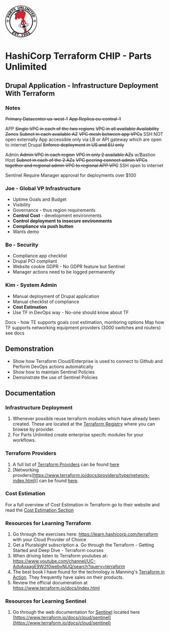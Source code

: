 ![Image of Parts Unlimited](parts-unlimited.jpg)

# HashiCorp Terraform CHIP - Parts Unlimited

## Drupal Application - Infrastructure Deployment With Terraform

### Notes

~~Primary Datacenter us-west-1~~
~~App Replica eu-central-1~~

APP
~~Single VPC in each of the two regions~~
~~VPC in all available Availability Zones~~
~~Subnet in each available AZ~~
~~VPC mesh between app VPCs~~
SSH NOT open externally
App accessible only via LB or API gateway which are open to internet
Drupal
~~Enforce deployment in US and EU only~~

Admin
~~Admin VPC in each region~~
~~VPC in only 2 available AZs~~ w/Bastion Host
~~Subnet in each of the 2 AZs~~
~~VPC peering connect admin VPCs together and regional admin VPC to regional APP VPC~~
SSH open to internet

Sentinel
Require Manager approval for deployments over $100

### Joe - Global VP Infrastructure
* Uptime Goals and Budget
* Visibility
* Governance - thus region requirements
* **Control Cost** - development environments
* **Control deployment to insecure environments**
* **Compliance via push button**
* Wants demo

### Bo - Security
* Compliance app checklist
* Drupal PCI compliant
* Website cookie GDPR - No GDPR feature but Sentinel
* Manager actions need to be logged permanently

### Kim - System Admin
* Manual deployment of Drupal application
* Manual checklist of compliance
* **Cost Estimation**
* Use TF in DevOps way - No-one should know about TF

Docs - how TE supports goals cost estimation, monitoring options
Map how TF supports networking equipment providers (3000 switches and routers) see docs

## Demonstration
* Show how Terraform Cloud/Enterprise is used to connect to Github and Perform DevOps actions automatically
* Show how to maintain Sentinel Policies
* Demonstrate the use of Sentinel Policies

## Documentation

### Infrastructure Deployment

1. Whenever possible reuse terraform modules which have already been created. These are located at the [Terraform Registry](https://registry.terraform.io/) where you can browse by provider. 
2. For Parts Unlimited create enterprise specifc modules for your workflows.

### Terraform Providers

1. A full list of [Terraform Providers](https://www.terraform.io/docs/providers/index.html) can be found [here](https://www.terraform.io/docs/providers/index.html)
2. [Networking provders(https://www.terraform.io/docs/providers/type/network-index.html)] can be found [here](https://www.terraform.io/docs/providers/type/network-index.html). 

### Cost Estimation

For a full overview of Cost Estimation in Terraform go to their website and read the [Cost Estimation Section](https://www.terraform.io/docs/cloud/getting-started/cost-estimation.html)

### Resources for Learning Terraform

1. Go through the exercises here: https://learn.hashicorp.com/terraform with your Cloud Provider of Choice
2. Get a Pluralsight subscription
  a. Go through the Terraform - Getting Started and Deep Dive - Terraform courses
3. When driving listen to Terraform youtubes at: https://www.youtube.com/channel/UC-AdvAxaagE9W2f0webyNUQ/search?query=terraform
4. The best book I have found for the technology is Manning's [Terraform in Action](https://www.manning.com/books/terraform-in-action). They frequently have sales on their products.
5. Review the official documenation at https://www.terraform.io/docs/index.html

### Resources for Learning Sentinel

1. Go through the web documentation for [Sentinel](https://www.terraform.io/docs/cloud/sentinel) located here [https://www.terraform.io/docs/cloud/sentinel](https://www.terraform.io/docs/cloud/sentinel)
